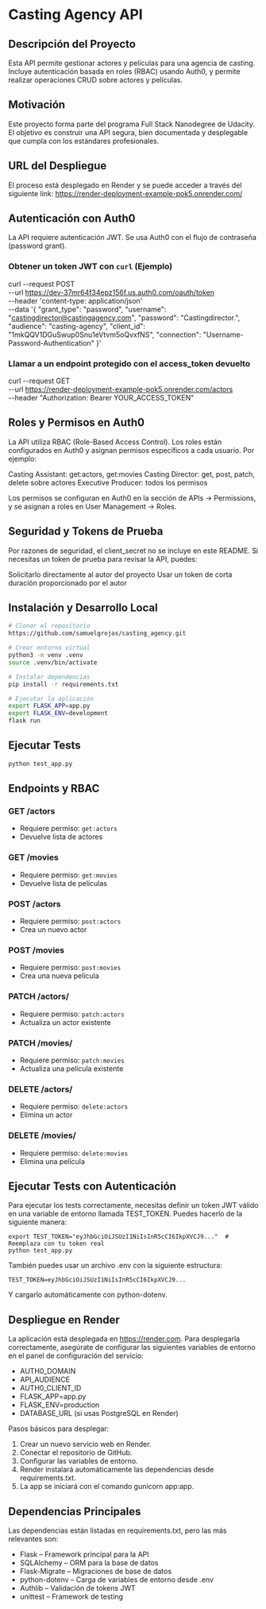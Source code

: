 
# Casting Agency API

## Descripción del Proyecto
Esta API permite gestionar actores y películas para una agencia de casting. Incluye autenticación basada en roles (RBAC) usando Auth0, y permite realizar operaciones CRUD sobre actores y películas.

## Motivación
Este proyecto forma parte del programa Full Stack Nanodegree de Udacity. El objetivo es construir una API segura, bien documentada y desplegable que cumpla con los estándares profesionales.

## URL del Despliegue
El proceso está desplegado en Render y se puede acceder a través del siguiente link: https://render-deployment-example-pok5.onrender.com/

## Autenticación con Auth0
La API requiere autenticación JWT. Se usa Auth0 con el flujo de contraseña (password grant).

### Obtener un token JWT con `curl` (Ejemplo)

curl --request POST \
  --url https://dev-37mr64f34epz156f.us.auth0.com/oauth/token \
  --header 'content-type: application/json' \
  --data '{
    "grant_type": "password",
    "username": "castingdirector@castingagency.com",
    "password": "Castingdirector.",
    "audience": "casting-agency",
    "client_id": "1mkQQV1DGuSwup0Snu1eVtvm5oQvxfNS",
    "connection": "Username-Password-Authentication"
  }'

### Llamar a un endpoint protegido con el access_token devuelto

curl --request GET \
  --url https://render-deployment-example-pok5.onrender.com/actors \
  --header "Authorization: Bearer YOUR_ACCESS_TOKEN"

## Roles y Permisos en Auth0
La API utiliza RBAC (Role-Based Access Control). Los roles están configurados en Auth0 y asignan permisos específicos a cada usuario. Por ejemplo:

Casting Assistant: get:actors, get:movies
Casting Director: get, post, patch, delete sobre actores
Executive Producer: todos los permisos

Los permisos se configuran en Auth0 en la sección de APIs → Permissions, y se asignan a roles en User Management → Roles.

## Seguridad y Tokens de Prueba
Por razones de seguridad, el client_secret no se incluye en este README. Si necesitas un token de prueba para revisar la API, puedes:

Solicitarlo directamente al autor del proyecto
Usar un token de corta duración proporcionado por el autor

## Instalación y Desarrollo Local
```bash
# Clonar el repositorio
https://github.com/samuelgrojas/casting_agency.git

# Crear entorno virtual
python3 -m venv .venv
source .venv/bin/activate

# Instalar dependencias
pip install -r requirements.txt

# Ejecutar la aplicación
export FLASK_APP=app.py
export FLASK_ENV=development
flask run
```

## Ejecutar Tests
```bash
python test_app.py
```

## Endpoints y RBAC

### GET /actors
- Requiere permiso: `get:actors`
- Devuelve lista de actores

### GET /movies
- Requiere permiso: `get:movies`
- Devuelve lista de películas

### POST /actors
- Requiere permiso: `post:actors`
- Crea un nuevo actor

### POST /movies
- Requiere permiso: `post:movies`
- Crea una nueva película

### PATCH /actors/<id>
- Requiere permiso: `patch:actors`
- Actualiza un actor existente

### PATCH /movies/<id>
- Requiere permiso: `patch:movies`
- Actualiza una película existente

### DELETE /actors/<id>
- Requiere permiso: `delete:actors`
- Elimina un actor

### DELETE /movies/<id>
- Requiere permiso: `delete:movies`
- Elimina una película


## Ejecutar Tests con Autenticación
Para ejecutar los tests correctamente, necesitas definir un token JWT válido en una variable de entorno llamada TEST_TOKEN. Puedes hacerlo de la siguiente manera:
```
export TEST_TOKEN="eyJhbGciOiJSUzI1NiIsInR5cCI6IkpXVCJ9..."  # Reemplaza con tu token real
python test_app.py
```

También puedes usar un archivo .env con la siguiente estructura:
```
TEST_TOKEN=eyJhbGciOiJSUzI1NiIsInR5cCI6IkpXVCJ9...
```
Y cargarlo automáticamente con python-dotenv.

## Despliegue en Render
La aplicación está desplegada en https://render.com. Para desplegarla correctamente, asegúrate de configurar las siguientes variables de entorno en el panel de configuración del servicio:

- AUTH0_DOMAIN
- API_AUDIENCE
- AUTH0_CLIENT_ID
- FLASK_APP=app.py
- FLASK_ENV=production
- DATABASE_URL (si usas PostgreSQL en Render)

Pasos básicos para desplegar:

1. Crear un nuevo servicio web en Render.
2. Conectar el repositorio de GitHub.
3. Configurar las variables de entorno.
4. Render instalará automáticamente las dependencias desde requirements.txt.
5. La app se iniciará con el comando gunicorn app:app.

## Dependencias Principales
Las dependencias están listadas en requirements.txt, pero las más relevantes son:

- Flask – Framework principal para la API
- SQLAlchemy – ORM para la base de datos
- Flask-Migrate – Migraciones de base de datos
- python-dotenv – Carga de variables de entorno desde .env
- Authlib – Validación de tokens JWT
- unittest – Framework de testing